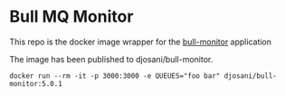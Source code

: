 # Bull MQ Monitor

This repo is the docker image wrapper for the [bull-monitor](https://github.com/s-r-x/bull-monitor) application

The image has been published to djosani/bull-monitor.

```shell
docker run --rm -it -p 3000:3000 -e QUEUES="foo bar" djosani/bull-monitor:5.0.1 
```
